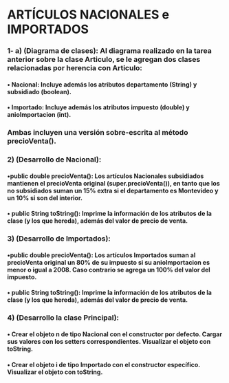 # ARTÍCULOS NACIONALES e IMPORTADOS 
### 1- a) **(Diagrama de clases)**: Al diagrama realizado en la tarea anterior sobre la clase **Articulo**, se le agregan dos clases relacionadas por herencia con Articulo:
#### • **Nacional**: Incluye además los atributos departamento (String) y subsidiado (boolean).
#### • **Importado**: Incluye además los atributos impuesto (double) y anioImportacion (int).
### Ambas incluyen una versión sobre-escrita al método precioVenta().
 
### 2)  (Desarrollo de Nacional): 
#### •**public double precioVenta()**: Los artículos Nacionales subsidiados mantienen el precioVenta original (super.precioVenta()), en tanto que los no subsidiados suman un 15% extra si el departamento es Montevideo y un 10% si son del interior.
#### • **public String toString()**: Imprime la información de los atributos de la clase (y los que hereda), además del valor de precio de venta.

### 3) (Desarrollo de Importados):
#### •**public double precioVenta()**: Los artículos Importados suman al precioVenta original un 80% de su impuesto si su anioImportacion es menor o igual a 2008. Caso contrario se agrega un 100% del valor del impuesto.
#### • **public String toString()**: Imprime la información de los atributos de la clase (y los que hereda), además del valor de precio de venta.

### 4) (Desarrollo la clase Principal): 
#### • Crear el objeto n de tipo Nacional con el constructor por defecto. Cargar sus valores con los setters correspondientes. Visualizar el objeto con toString.
#### • Crear el objeto i de tipo Importado con el constructor específico. Visualizar el objeto con toString.

